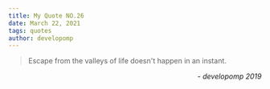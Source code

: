 ```yaml
---
title: My Quote NO.26
date: March 22, 2021
tags: quotes
author: developomp
---
```


> Escape from the valleys of life doesn't happen in an instant.

<div style="text-align: right"> <i>- developomp 2019</i> </div>
